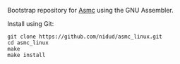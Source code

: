 Bootstrap repository for [Asmc](https://github.com/nidud/asmc) using the GNU Assembler.

Install using Git:

    git clone https://github.com/nidud/asmc_linux.git
    cd asmc_linux
    make
    make install
